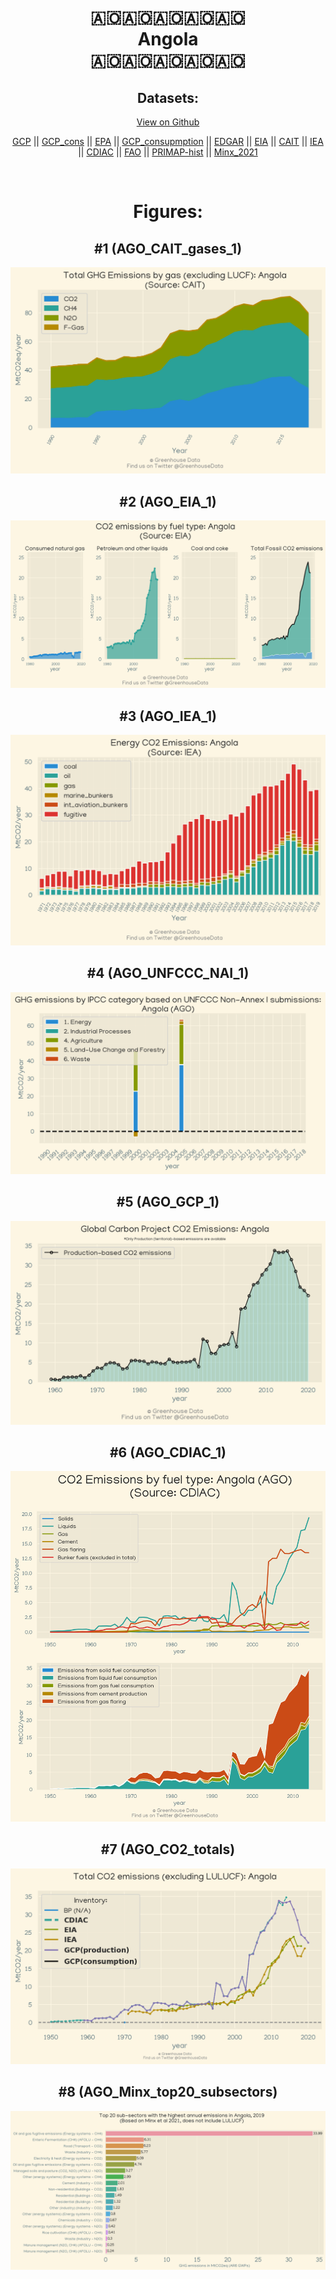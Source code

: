 
<center>
<h1 align="center">
🇦🇴🇦🇴🇦🇴🇦🇴🇦🇴
<br>
Angola
<br>
🇦🇴🇦🇴🇦🇴🇦🇴🇦🇴
</h1>
<h2>Datasets:</h2>
<p><a href="https://github.com/dquintani/Greenhouse-Data/tree/master/country_data/AGO_Angola/data">View on Github</a>
<br></p><p><a href="data/AGO_GCP.csv">GCP</a> || <a href="data/AGO_GCP_cons.csv">GCP_cons</a> || <a href="data/AGO_EPA.csv">EPA</a> || <a href="data/AGO_GCP_consupmption.csv">GCP_consupmption</a> || <a href="data/AGO_EDGAR.csv">EDGAR</a> || <a href="data/AGO_EIA.csv">EIA</a> || <a href="data/AGO_CAIT.csv">CAIT</a> || <a href="data/AGO_IEA.csv">IEA</a> || <a href="data/AGO_CDIAC.csv">CDIAC</a> || <a href="data/AGO_FAO.csv">FAO</a> || <a href="data/AGO_PRIMAP-hist.csv">PRIMAP-hist</a> || <a href="data/AGO_Minx_2021.csv">Minx_2021</a></p><p><br></p>
<h1>Figures:</h1><h2>#1 (AGO_CAIT_gases_1)</h2>
<p><img alt="" src="figures/AGO_CAIT_gases_1.png" /></p><h2>#2 (AGO_EIA_1)</h2>
<p><img alt="" src="figures/AGO_EIA_1.png" /></p><h2>#3 (AGO_IEA_1)</h2>
<p><img alt="" src="figures/AGO_IEA_1.png" /></p><h2>#4 (AGO_UNFCCC_NAI_1)</h2>
<p><img alt="" src="figures/AGO_UNFCCC_NAI_1.png" /></p><h2>#5 (AGO_GCP_1)</h2>
<p><img alt="" src="figures/AGO_GCP_1.png" /></p><h2>#6 (AGO_CDIAC_1)</h2>
<p><img alt="" src="figures/AGO_CDIAC_1.png" /></p><h2>#7 (AGO_CO2_totals)</h2>
<p><img alt="" src="figures/AGO_CO2_totals.png" /></p><h2>#8 (AGO_Minx_top20_subsectors)</h2>
<p><img alt="" src="figures/AGO_Minx_top20_subsectors.png" /></p>